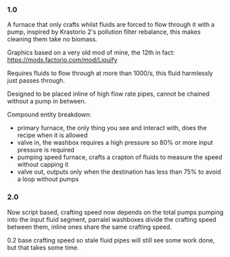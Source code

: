 ### 1.0

A furnace that only crafts whilst fluids are forced to flow through it with a pump,
inspired by Krastorio 2's pollution filter rebalance, this makes cleaning them take no biomass.

Graphics based on a very old mod of mine, the 12th in fact: https://mods.factorio.com/mod/Liquify

Requires fluids to flow through at more than 1000/s, this fluid harmlessly just passes through.

Designed to be placed inline of high flow rate pipes, cannot be chained without a pump in between.

Compound entity breakdown:
- primary furnace, the only thing you see and interact with, does the recipe when it is allowed
- valve in, the washbox requires a high pressure so 80% or more input pressure is required
- pumping speed furnace, crafts a crapton of fluids to measure the speed without capping it
- valve out, outputs only when the destination has less than 75% to avoid a loop without pumps

### 2.0

Now script based, crafting speed now depends on the total pumps pumping into the input fluid segment,
parralel washboxes divide the crafting speed between them, inline ones share the same crafting speed.

0.2 base crafting speed so stale fluid pipes will still see some work done, but that takes some time.
